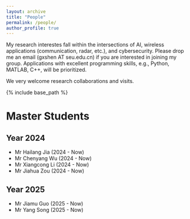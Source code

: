```yaml
---
layout: archive
title: "People"
permalink: /people/
author_profile: true
---
```


My research interestes fall within the intersections of AI, wireless applications (communication, radar, etc.), and cybersecurity. Please drop me an email (gxshen AT seu.edu.cn) if you are interested in joining my group. Applications with excellent programming skills, e.g., Python, MATLAB, C++, will be prioritized. 

We very welcome research collaborations and visits.

{% include base_path %}

# Master Students
## Year 2024

* Mr Hailang Jia  (2024 - Now)
* Mr Chenyang Wu  (2024 - Now)
* Mr Xiangcong Li (2024 - Now)
* Mr Jiahua Zou   (2024 - Now)

## Year 2025

* Mr Jiamu Guo    (2025 - Now)
* Mr Yang Song    (2025 - Now)
